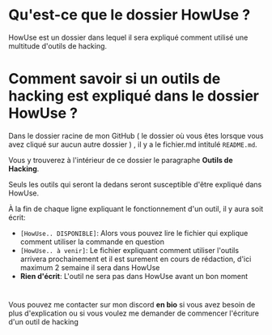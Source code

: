 # Qu'est-ce que le dossier HowUse ?

HowUse est un dossier dans lequel il sera expliqué comment utilisé une multitude d'outils de hacking.

# Comment savoir si un outils de hacking est expliqué dans le dossier HowUse ?

Dans le dossier racine de mon GitHub ( le dossier où vous êtes lorsque vous avez cliqué sur aucun autre dossier ) , il y a le fichier.md intitulé `README.md`.

Vous y trouverez à l'intérieur de ce dossier le paragraphe __Outils de Hacking__.

Seuls les outils qui seront la dedans seront susceptible d'être expliqué dans HowUse.

À la fin de chaque ligne expliquant le fonctionnement d'un outil, il y aura soit écrit:

- `[HowUse.. DISPONIBLE]`: Alors vous pouvez lire le fichier qui explique comment utiliser la commande en question 
- `[HowUse.. à venir]`: Le fichier expliquant comment utiliser l'outils arrivera prochainement et il est surement en cours de rédaction, d'ici maximum 2 semaine il sera dans HowUse 
- __Rien d'écrit__: L'outil ne sera pas dans HowUse avant un bon moment

# 
Vous pouvez me contacter sur mon discord __en bio__ si vous avez besoin de plus d'explication ou si vous voulez me demander de commencer l'écriture d'un outil de hacking 

